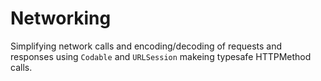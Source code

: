# Networking

Simplifying network calls and encoding/decoding of requests and responses using `Codable` and `URLSession` makeing typesafe HTTPMethod calls.
